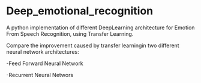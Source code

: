 # Deep_emotional_recognition
A python implementation of different DeepLearning architecture for Emotion From Speech Recognition, using 
Transfer Learning.

Compare the improvement caused by transfer learningin two different neural network architectures:

-Feed Forward Neural Network

-Recurrent Neural Networs



